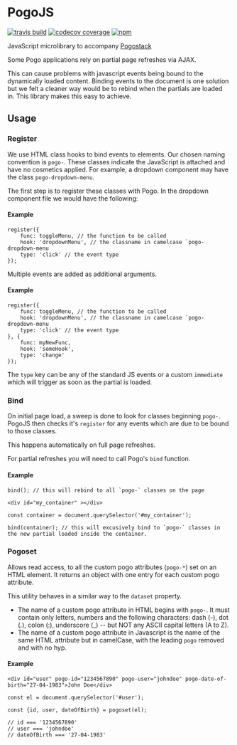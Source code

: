 # PogoJS

[![travis build](https://img.shields.io/travis/DaveOrDead/pogojs.svg?style=flat-square)](https://travis-ci.org/DaveOrDead/pogojs) [![codecov coverage](https://img.shields.io/codecov/c/github/DaveOrDead/pogojs.svg?style=flat-square)](https://codecov.io/gh/DaveOrDead/pogojs) [![npm](https://img.shields.io/npm/v/pogojs.svg)](https://www.npmjs.com/package/pogojs)

JavaScript microlibrary to accompany [Pogostack](http://www.pogostack.com)

Some Pogo applications rely on partial page refreshes via AJAX.

This can cause problems with javascript events being bound to the dynamically loaded content. Binding events to the document is one solution but we felt a cleaner way would be to rebind when the partials are loaded in. This library makes this easy to achieve.


## Usage

### Register

We use HTML class hooks to bind events to elements.  Our chosen naming convention is `pogo-`. These classes indicate the JavaScript is attached and have no cosmetics applied. For example, a dropdown component may have the class `pogo-dropdown-menu`.

The first step is to register these classes with Pogo. In the dropdown component file we would have the following:

#### Example
```
register({
    func: toggleMenu, // the function to be called
    hook: 'dropdownMenu', // the classname in camelcase `pogo-dropdown-menu
    type: 'click' // the event type
});
```
Multiple events are added as additional arguments. 

#### Example
```
register({
    func: toggleMenu, // the function to be called
    hook: 'dropdownMenu', // the classname in camelcase `pogo-dropdown-menu
    type: 'click' // the event type
}, {
    func: myNewFunc,
    hook: 'someHook',
    type: 'change'
});
```
The `type` key can be any of the standard JS events or a custom `immediate` which will trigger as soon as the partial is loaded.


### Bind

On initial page load, a sweep is done to look for classes beginning `pogo-`.  PogoJS then checks it's `register` for any events which are due to be bound to those classes.

This happens automatically on full page refreshes.

For partial refreshes you will need to call Pogo's `bind` function.

#### Example
```
bind(); // this will rebind to all `pogo-` classes on the page

<div id="my_container" ></div>

const container = document.querySelector('#my_container');

bind(container); // this will excusively bind to `pogo-` classes in the new partial loaded inside the container.

``` 


### Pogoset

Allows read access, to all the custom pogo attributes (`pogo-*`) set on an HTML element. It returns an object with one entry for each custom pogo attribute.

This utility behaves in a similar way to the `dataset` property.

* The name of a custom pogo attribute in HTML begins with `pogo-`. It must contain only letters, numbers and the following characters: dash (-), dot (.), colon (:), underscore (_) -- but NOT any ASCII capital letters (A to Z).
* The name of a custom pogo attribute in Javascript is the name of the same HTML attribute but in camelCase, with the leading `pogo` removed and with no hyp.


#### Example
```
<div id="user" pogo-id="1234567890" pogo-user="johndoe" pogo-date-of-birth="27-04-1983">John Doe</div>

const el = document.querySelector('#user');

const {id, user, dateOfBirth} = pogoset(el);

// id === '1234567890'
// user === 'johndoe'
// dateOfBirth === '27-04-1983'
```

